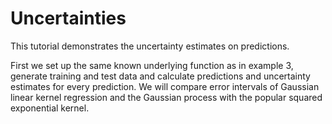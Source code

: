 # Uncertainties

This tutorial demonstrates the uncertainty estimates on predictions.

First we set up the same known underlying function as in example 3, generate training and test data and calculate predictions and uncertainty estimates for every prediction. We will compare error intervals of Gaussian linear kernel regression and the Gaussian process with the popular squared exponential kernel.
